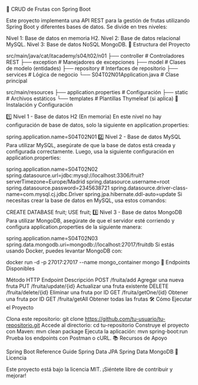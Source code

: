 🥭 CRUD de Frutas con Spring Boot

Este proyecto implementa una API REST para la gestión de frutas utilizando Spring Boot y diferentes bases de datos. Se divide en tres niveles:

Nivel 1: Base de datos en memoria H2.
Nivel 2: Base de datos relacional MySQL.
Nivel 3: Base de datos NoSQL MongoDB.
📂 Estructura del Proyecto

src/main/java/cat/itacademy/s04/t02/n01
├── controller       # Controladores REST
├── exception        # Manejadores de excepciones
├── model           # Clases de modelo (entidades)
├── repository       # Interfaces de repositorio
├── services         # Lógica de negocio
└── S04T02N01Application.java  # Clase principal

src/main/resources
├── application.properties  # Configuración
├── static                  # Archivos estáticos
└── templates               # Plantillas Thymeleaf (si aplica)
🚀 Instalación y Configuración

1️⃣ Nivel 1 - Base de datos H2 (En memoria)
En este nivel no hay configuración de base de datos, solo la siguiente en application.properties:

spring.application.name=S04T02N01
2️⃣ Nivel 2 - Base de datos MySQL
Para utilizar MySQL, asegúrate de que la base de datos está creada y configurada correctamente. Luego, usa la siguiente configuración en application.properties:

spring.application.name=S04T02N02
spring.datasource.url=jdbc:mysql://localhost:3306/fruit?serverTimezone=Europe/Madrid
spring.datasource.username=root
spring.datasource.password=2345638721
spring.datasource.driver-class-name=com.mysql.cj.jdbc.Driver
spring.jpa.hibernate.ddl-auto=update
Si necesitas crear la base de datos en MySQL, usa estos comandos:

CREATE DATABASE fruit;
USE fruit;
3️⃣ Nivel 3 - Base de datos MongoDB
Para utilizar MongoDB, asegúrate de que el servidor esté corriendo y configura application.properties de la siguiente manera:

spring.application.name=S04T02N03
spring.data.mongodb.uri=mongodb://localhost:27017/fruitdb
Si estás usando Docker, puedes levantar MongoDB con:

docker run -d -p 27017:27017 --name mongo_container mongo
📌 Endpoints Disponibles

Método HTTP	Endpoint	Descripción
POST	/fruita/add	Agregar una nueva fruta
PUT	/fruita/update/{id}	Actualizar una fruta existente
DELETE	/fruita/delete/{id}	Eliminar una fruta por ID
GET	/fruita/getOne/{id}	Obtener una fruta por ID
GET	/fruita/getAll	Obtener todas las frutas
🛠 Cómo Ejecutar el Proyecto

Clona este repositorio:
git clone https://github.com/tu-usuario/tu-repositorio.git
Accede al directorio:
cd tu-repositorio
Construye el proyecto con Maven:
mvn clean package
Ejecuta la aplicación:
mvn spring-boot:run
Prueba los endpoints con Postman o cURL.
📚 Recursos de Apoyo

Spring Boot Reference Guide
Spring Data JPA
Spring Data MongoDB
📜 Licencia

Este proyecto está bajo la licencia MIT. ¡Siéntete libre de contribuir y mejorar!


